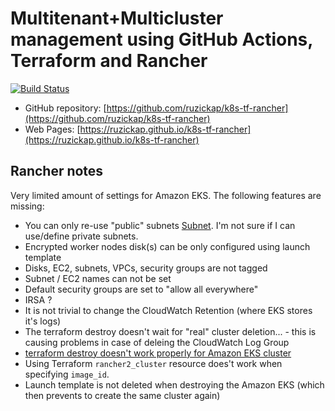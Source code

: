 # Multitenant+Multicluster management using GitHub Actions, Terraform and Rancher

[![Build Status](https://github.com/ruzickap/k8s-tf-rancher/actions/workflows/mdbook-build-check-deploy.yml/badge.svg)](https://github.com/ruzickap/k8s-tf-rancher/actions/workflows/mdbook-build-check-deploy.yml)

* GitHub repository: [https://github.com/ruzickap/k8s-tf-rancher](https://github.com/ruzickap/k8s-tf-rancher)
* Web Pages: [https://ruzickap.github.io/k8s-tf-rancher](https://ruzickap.github.io/k8s-tf-rancher)

## Rancher notes

Very limited amount of settings for Amazon EKS. The following features
are missing:

* You can only re-use "public" subnets [Subnet](https://rancher.com/docs/rancher/v2.6/en/cluster-admin/editing-clusters/eks-config-reference/#subnet).
  I'm not sure if I can use/define private subnets.
* Encrypted worker nodes disk(s) can be only configured using launch template
* Disks, EC2, subnets, VPCs, security groups are not tagged
* Subnet / EC2 names can not be set
* Default security groups are set to "allow all everywhere"
* IRSA ?
* It is not trivial to change the CloudWatch Retention (where EKS stores it's
  logs)
* The terraform destroy doesn't wait for "real" cluster deletion... - this is
  causing problems in case of deleing the CloudWatch Log Group
* [terraform destroy doesn't work properly for Amazon EKS cluster](https://github.com/rancher/terraform-provider-rancher2/issues/858)
* Using Terraform `rancher2_cluster` resource does't work when specifying
  `image_id`.
* Launch template is not deleted when destroying the Amazon EKS (which then
  prevents to create the same cluster again)
